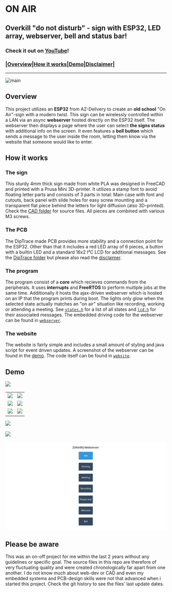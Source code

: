 # ON AIR
## **Overkill "do not disturb" - sign with ESP32, LED array, webserver, bell and status bar!**

### **Check it out on [YouTube](https://www.youtube.com/watch?v=-_JxScByp8Y&list=PL6OebxzKPNYUDOob-UIvixP95LtMlOk7M&pp=gAQBiAQB)!**

### |**[Overview](#overview)**|**[How it works](#how-it-works)**|**[Demo](#demo)**|**[Disclaimer](#please-be-aware)**|

***

![main](Images/doc/IMG_5282.jpg)

## Overview
This project utilizes an **ESP32** from AZ-Delivery to create an **old school** "On Air"-sign with a modern twist. This sign can be wirelessly controlled within a LAN via an async **webserver** hosted directly on the ESP32 itself. The webserver then displays a page where the user can select **the signs status** with additional info on the screen. It even features a **bell button** which sends a message to the user inside the room, letting them know via the website that someone would like to enter.

## How it works

### The sign
This sturdy 4mm thick sign made from white PLA was designed in FreeCAD and printed with a Prusa Mini 3D-printer. It utilizes a stamp font to avoid floating letter parts and consists of 3 parts in total: Main case with font and cutouts, back panel with slide holes for easy screw mounting and a transparent flat piece behind the letters for light diffusion (also 3D-printed). Check the [CAD folder](CAD/) for source files. All pieces are combined with various M3 screws.

### The PCB
The DipTrace made PCB provides more stability and a connection point for the ESP32. Other than that it includes a red LED array of 6 pieces, a button with a builtin LED and a standard 16x2 I²C LCD for additional messages. See the [DipTrace folder](DipTrace/) but please also read the [disclaimer](#please-be-aware).

### The program
The program consist of a **core** which recieves commands from the peripherals. It uses **interrupts** and **FreeRTOS** to perform multiple jobs at the same time. Additionally it hosts the ajax-driven webserver which is hosted on an IP that the program prints during boot. The lights only glow when the selected state actually matches an "on air" situation like recording, working or attending a meeting. See [`states.h`](Code/lib/MAIN/states.h) for a list of all states and [`lcd.h`](Code/lib/UI/lcd.h) for their associated messages. The embedded driving code for the webserver can be found in [`webserver`](Code/lib/webserver/).

### The website
The website is fairly simple and includes a small amount of styling and java script for event driven updates. A screenshot of the webserver can be found in the [demo](#demo). The code itself can be found in [`website`](Code/website/).

## Demo

![](Images/doc/IMG_5279.jpg)

|||
|-|-|
|![](Images/doc/IMG_5282.jpg)|![](Images/doc/IMG_5284.jpg)|
|![](Images/doc/IMG_5294.jpg)|![](Images/doc/IMG_5295.jpg)|
|![](Images/doc/IMG_5293.jpg)|![](Images/doc/IMG_5296.jpg)|

![](Images/doc/IMG_5281.jpg)

![](Images/doc/MVI_5292.gif)

![](Images/doc/Screenshot%20from%202023-06-25%2019-31-45.png)

## Please be aware
This was an on-off project for me within the last 2 years without any guidelines or specific goal. The source files in this repo are therefore of very fluctuating quality and were created chronologically far apart from one another. I do not know much about web-dev or CAD and even my embedded systems and PCB-design skills were not that advanced when i started this project. Check the git history to see the files' last update dates. 